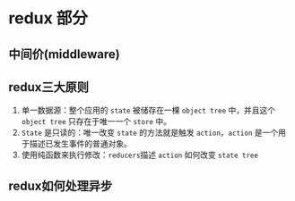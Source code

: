 # redux 部分
## 中间价(middleware)

## redux三大原则
1. 单一数据源：整个应用的 `state` 被储存在一棵 `object tree` 中，并且这个 `object tree` 只存在于唯一一个 `store` 中。
2. `State` 是只读的：唯一改变 `state` 的方法就是触发 `action`，`action` 是一个用于描述已发生事件的普通对象。
3. 使用纯函数来执行修改：`reducers`描述 `action` 如何改变 `state tree`
## redux如何处理异步